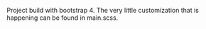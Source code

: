 Project build with bootstrap 4. The very little customization that is happening can be found in main.scss.
